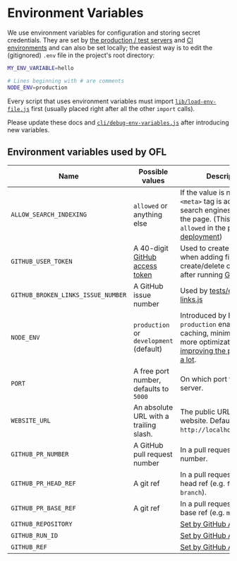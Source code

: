 # Environment Variables

We use environment variables for configuration and storing secret credentials. They are set by [the production / test servers](ui.md#deployment) and [CI environments](testing.md) and can also be set locally; the easiest way is to edit the (gitignored) `.env` file in the project's root directory:

```bash
MY_ENV_VARIABLE=hello

# Lines beginning with # are comments
NODE_ENV=production
```

Every script that uses environment variables must import [`lib/load-env-file.js`](../lib/load-env-file.js) first (usually placed right after all the other `import` calls).

Please update these docs and [`cli/debug-env-variables.js`](../cli/debug-env-variables.js) after introducing new variables.

## Environment variables used by OFL

| Name                              | Possible values                            | Description                        |
|-----------------------------------|--------------------------------------------|------------------------------------|
|`ALLOW_SEARCH_INDEXING`            | `allowed` or anything else                 | If the value is not `allowed`, a `<meta>` tag is added to tell search engines not to index the page. (This is only `allowed` in the [production deployment](ui.md#deployment)) |
|`GITHUB_USER_TOKEN`                | A 40-digit [GitHub access token][gh-token] | Used to create pull request when adding fixtures and create/delete comments after running [GitHub tests](testing.md) |
|`GITHUB_BROKEN_LINKS_ISSUE_NUMBER` | A GitHub issue number                      | Used by [tests/external-links.js](../tests/external-links.js) |
|`NODE_ENV`                         | `production` or `development` (default)    | Introduced by Express.js, `production` enables caching, minimizing and more optimizations [improving the performance a lot][node-env-perf]. |
|`PORT`                             | A free port number, defaults to `5000`     | On which port to start the server. |
|`WEBSITE_URL`                      | An absolute URL with a trailing slash.     | The public URL of the website. Defaults to `http://localhost:${PORT}/`. |
|`GITHUB_PR_NUMBER`                 | A GitHub pull request number               | In a pull request, the PR number. |
|`GITHUB_PR_HEAD_REF`               | A git ref                                  | In a pull request, the PR head ref (e.g. `feature-branch`). |
|`GITHUB_PR_BASE_REF`               | A git ref                                  | In a pull request, the PR base ref (e.g. `master`). |
|`GITHUB_REPOSITORY`                |                                            | [Set by GitHub Actions][gh-actions-docs] |
|`GITHUB_RUN_ID`                    |                                            | [Set by GitHub Actions][gh-actions-docs] |
|`GITHUB_REF`                       |                                            | [Set by GitHub Actions][gh-actions-docs] |

[gh-token]: <https://github.com/settings/tokens>
[node-env-perf]: <https://www.dynatrace.com/blog/the-drastic-effects-of-omitting-node_env-in-your-express-js-applications/>
[gh-actions-docs]: <https://docs.github.com/en/free-pro-team@latest/actions/reference/environment-variables>
